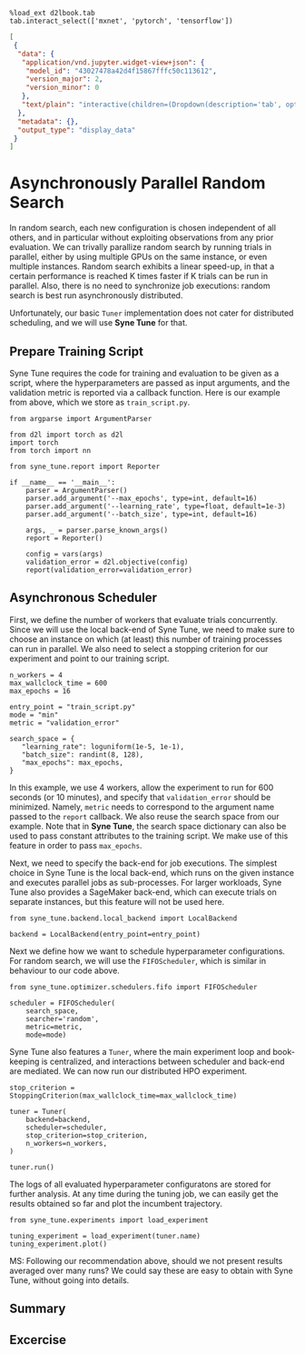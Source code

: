 ```{.python .input  n=1}
%load_ext d2lbook.tab
tab.interact_select(['mxnet', 'pytorch', 'tensorflow'])
```

```{.json .output n=1}
[
 {
  "data": {
   "application/vnd.jupyter.widget-view+json": {
    "model_id": "43027478a42d4f15867fffc50c113612",
    "version_major": 2,
    "version_minor": 0
   },
   "text/plain": "interactive(children=(Dropdown(description='tab', options=('mxnet', 'pytorch', 'tensorflow'), value=None), Out\u2026"
  },
  "metadata": {},
  "output_type": "display_data"
 }
]
```

# Asynchronously Parallel Random Search

In random search, each new configuration is chosen independent of all others, and
in particular without exploiting observations from any prior evaluation. We can trivally parallize random search by running trials in parallel, either by using multiple GPUs on the same instance, or even
multiple instances. Random search exhibits a linear speed-up, in that a certain
performance is reached K times faster if K trials can be run in parallel. Also,
there is no need to synchronize job executions: random search is best run
asynchronously distributed.

Unfortunately, our basic `Tuner` implementation does not cater for distributed
scheduling, and we will use **Syne Tune** for that.

## Prepare Training Script

Syne Tune requires the code for training and evaluation to be given as a script,
where the hyperparameters are passed as input arguments, and the validation metric
is reported via a callback function. Here is our example from above, which we
store as `train_script.py`.

```{.python .input}
from argparse import ArgumentParser

from d2l import torch as d2l
import torch
from torch import nn

from syne_tune.report import Reporter

if __name__ == '__main__':
    parser = ArgumentParser()
    parser.add_argument('--max_epochs', type=int, default=16)
    parser.add_argument('--learning_rate', type=float, default=1e-3)
    parser.add_argument('--batch_size', type=int, default=16)

    args, _ = parser.parse_known_args()
    report = Reporter()

    config = vars(args)
    validation_error = d2l.objective(config)
    report(validation_error=validation_error)
```

## Asynchronous Scheduler

First, we define the number of workers that evaluate trials concurrently. Since
we will use the local back-end of Syne Tune, we need to make sure to choose an
instance on which (at least) this number of training processes can run in
parallel. We also need to select a stopping criterion for our experiment and point
to our training script.

```{.python .input  n=6}
n_workers = 4
max_wallclock_time = 600
max_epochs = 16

entry_point = "train_script.py"
mode = "min"
metric = "validation_error"

search_space = {
   "learning_rate": loguniform(1e-5, 1e-1),
   "batch_size": randint(8, 128),
   "max_epochs": max_epochs,
}
```

In this example, we use 4 workers, allow the experiment to run for 600 seconds (or
10 minutes), and specify that `validation_error` should be minimized. Namely, `metric` needs
to correspond to the argument name passed to the `report` callback. We also reuse
the search space from our example. Note that in **Syne Tune**, the search space
dictionary can also be used to pass constant attributes to the training script.
We make use of this feature in order to pass `max_epochs`.

Next, we need to specify the back-end for job executions. The simplest choice in Syne
Tune is the local back-end, which runs on the given instance and executes parallel jobs
as sub-processes. For larger workloads, Syne Tune also provides a SageMaker back-end,
which can execute trials on separate instances, but this feature will not be used here.

```{.python .input  n=7}
from syne_tune.backend.local_backend import LocalBackend

backend = LocalBackend(entry_point=entry_point)
```

Next we define how we want to schedule hyperparameter configurations. For random search,
we will use the `FIFOScheduler`, which is similar in behaviour to our code above.

```{.python .input  n=4}
from syne_tune.optimizer.schedulers.fifo import FIFOScheduler

scheduler = FIFOScheduler(
    search_space,
    searcher='random',
    metric=metric,
    mode=mode)
```

Syne Tune also features a `Tuner`, where the main experiment loop and book-keeping is
centralized, and interactions between scheduler and back-end are mediated. We can now
run our distributed HPO experiment.

```{.python .input  n=4}
stop_criterion = StoppingCriterion(max_wallclock_time=max_wallclock_time)

tuner = Tuner(
    backend=backend,
    scheduler=scheduler,
    stop_criterion=stop_criterion,
    n_workers=n_workers,
)

tuner.run()
```

The logs of all evaluated hyperparameter configuratons are stored for further
analysis. At any time during the tuning job, we can easily get the results
obtained so far and plot the incumbent trajectory.

```{.python .input}
from syne_tune.experiments import load_experiment

tuning_experiment = load_experiment(tuner.name)
tuning_experiment.plot()
```

MS: Following our recommendation above, should we not present results averaged
over many runs? We could say these are easy to obtain with Syne Tune, without
going into details.

## Summary

## Excercise
